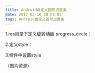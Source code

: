 ```yaml
---
title: Android自定义圆形进度条
date: 2017-02-10 20:08:02
tags: Android自定义圆形进度条
---
```

1.res目录下定义旋转动画 progress_circle：
<?xml version="1.0" encoding="utf-8"?>
<rotate xmlns:android="http://schemas.android.com/apk/res/android"
    android:drawable="@drawable/icon_wifi_connect_gif"
    android:fromDegrees="0"
    android:pivotX="50%"
    android:pivotY="50%"
    android:toDegrees="360" >
</rotate>

2.定义style：
<style name="mProgress_circle">
    <item name="android:indeterminateDrawable">@drawable/progress_circle</item>
    <item name="android:minWidth">25dp</item>
    <item name="android:minHeight">25dp</item>
    <item name="android:maxWidth">60dp</item>
    <item name="android:maxHeight">60dp</item>
</style>

3.控件中设置style
<ProgressBar
    android:id="@+id/pb001"
    style="@style/mProgress_circle"
    android:layout_width="15dp"
    android:layout_height="15dp"
    android:indeterminateDuration="1200" />


（图片资源）

